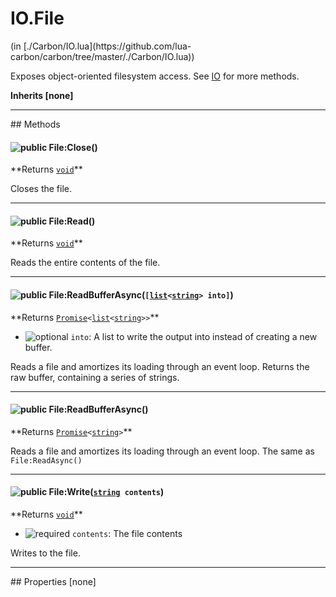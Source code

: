 <link href="../../style.css" rel="stylesheet" type="text/css"/>
<h1 class="class-title">IO.File</h1>
<span class="file-link">(in [./Carbon/IO.lua](https://github.com/lua-carbon/carbon/tree/master/./Carbon/IO.lua))</span><br/>

Exposes object-oriented filesystem access. See <a href="Classes/IO">IO</a> for more methods.

**Inherits [none]**

<hr />
## Methods
<h4 class="method-name"><img class="doc-image" alt="public" src="https://img.shields.io/badge/ -public-11b237.svg?style=flat-square" />  File:Close()</h4>
**<span class="method-returns">Returns <code><a href="Types#void">void</a></code></span>**



Closes the file.

<hr/>
<h4 class="method-name"><img class="doc-image" alt="public" src="https://img.shields.io/badge/ -public-11b237.svg?style=flat-square" />  File:Read()</h4>
**<span class="method-returns">Returns <code><a href="Types#void">void</a></code></span>**



Reads the entire contents of the file.

<hr/>
<h4 class="method-name"><img class="doc-image" alt="public" src="https://img.shields.io/badge/ -public-11b237.svg?style=flat-square" />  File:ReadBufferAsync(<code>[<a href="Types#list">list</a>&lt;<a href="Types#string">string</a>&gt; into]</code>)</h4>
**<span class="method-returns">Returns <code><a href="Classes/Promise">Promise</a>&lt;<a href="Types#list">list</a>&lt;<a href="Types#string">string</a>&gt;&gt;</code></span>**

- <img class="doc-image" alt="optional" src="https://img.shields.io/badge/%20-optional-0092e6.svg?style=flat-square" />  `into`: A list to write the output into instead of creating a new buffer.

Reads a file and amortizes its loading through an event loop.
Returns the raw buffer, containing a series of strings.

<hr/>
<h4 class="method-name"><img class="doc-image" alt="public" src="https://img.shields.io/badge/ -public-11b237.svg?style=flat-square" />  File:ReadBufferAsync()</h4>
**<span class="method-returns">Returns <code><a href="Classes/Promise">Promise</a>&lt;<a href="Types#string">string</a>&gt;</code></span>**



Reads a file and amortizes its loading through an event loop.
The same as <code>File:ReadAsync()</code>

<hr/>
<h4 class="method-name"><img class="doc-image" alt="public" src="https://img.shields.io/badge/ -public-11b237.svg?style=flat-square" />  File:Write(<code><a href="Types#string">string</a> contents</code>)</h4>
**<span class="method-returns">Returns <code><a href="Types#void">void</a></code></span>**

- <img class="doc-image" alt="required" src="https://img.shields.io/badge/%20-required-ff9600.svg?style=flat-square" />  `contents`: The file contents

Writes to the file.


<hr />
## Properties
[none]
